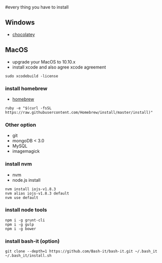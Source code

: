 #every thing you have to install

## Windows

 * [chocolatey](https://chocolatey.org/)

## MacOS

 * upgrade your MacOS to 10.10.x
 * install xcode and also agree xcode agreement
 
```
sudo xcodebuild -license
```

### install homebrew

 * [homebrew](http://brew.sh/)
 
```
ruby -e "$(curl -fsSL https://raw.githubusercontent.com/Homebrew/install/master/install)"
```

### Other option

 * git
 * mongoDB < 3.0
 * MySQL
 * imagemagick
 
### install nvm

 * nvm
 * node.js install
 
```
nvm install iojs-v1.8.3
nvm alias iojs-v1.8.3 default
nvm use default
```

### install node tools

```
npm i -g grunt-cli
npm i -g gulp
npm i -g bower

```
  

### install bash-it (option)

```
git clone --depth=1 https://github.com/Bash-it/bash-it.git ~/.bash_it
~/.bash_it/install.sh
```

